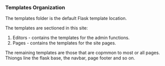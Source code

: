 ### Templates Organization  
The templates folder is the default Flask template location.  
  
The templates are sectioned in this site:  
1. Editors - contains the templates for the admin functions.
2. Pages - contains the templates for the site pages.  
  
The remaining templates are those that are copmmon to most or all pages.  
Thiongs line the flask base, the navbar, page footer and so on. 